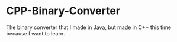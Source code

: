 # CPP-Binary-Converter
The binary converter that I made in Java, but made in C++ this time because I want to learn.
